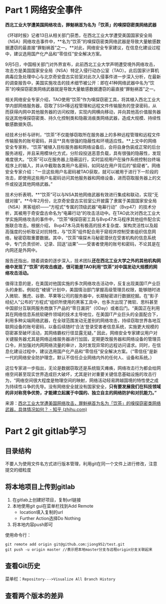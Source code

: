 # Part 1 网络安全事件

**西北工业大学遭美国网络攻击，罪魁祸首为名为「饮茶」的嗅探窃密类网络武器**

《环球时报》记者13日从相关部门获悉，在西北工业大学遭受美国国家安全局（NSA）网络攻击事件中，**名为“饮茶”的嗅探窃密类网络武器是导致大量敏感数据遭窃的最直接“罪魁祸首”之一。**对此，网络安全专家建议，在信息化建设过程中，建议选用国产化产品和“零信任”安全解决方案。

9月5日，中国相关部门对外界宣布，此前西北工业大学声明遭受境外网络攻击，攻击方是美国国家安全局（NSA）特定入侵行动办公室（TAO）。此后国家计算机病毒应急处理中心与北京奇安盘古实验室对此次入侵事件进一步深入分析，在最新的调查报告中，美国实施攻击的技术细节被公开：即在41种网络武器中名为“饮茶”的嗅探窃密类网络武器就是导致大量敏感数据遭窃的最直接“罪魁祸首”之一。

相关网络安全专家介绍，TAO使用“饮茶”作为嗅探窃密工具，将其植入西北工业大学内部网络服务器，窃取了SSH等远程管理和远程文件传输服务的登录密码，从而获得内网中其他服务器的访问权限，实现内网横向移动，并向其他高价值服务器投送其他嗅探窃密类、持久化控制类和隐蔽消痕类网络武器，造成大规模、持续性敏感数据失窃。

经技术分析与研判，“饮茶”不仅能够窃取所在服务器上的多种远程管理和远程文件传输服务的账号密码，并且**具有很强的隐蔽性和环境适应性。**上文中的网络安全专家称，“饮茶”被植入目标服务器和网络设备后，会将自身伪装成正常的后台服务进程，并且采用模块化方式，分阶段投送恶意负载，具有很强的隐蔽性，发现难度很大。“饮茶”可以在服务器上隐蔽运行，实时监视用户在操作系统控制台终端程序上的输入，并从中截取各类用户名密码，如同站在用户背后的“偷窥者”。网络安全专家介绍：“一旦这些用户名密码被TAO获取，就可以被用于进行下一阶段的攻击，即使用这些用户名密码访问其他服务器和网络设备，进而窃取服务器上的文件或投送其他网络武器。”

技术分析表明，**“饮茶”可以与NSA其他网络武器有效进行集成和联动，实现“无缝对接”。**今年2月份，北京奇安盘古实验室公开披露了隶属于美国国家安全局（NSA）黑客组织——“方程式”专属的顶级武器“电幕行动”（Bvp47）的技术分析，其被用于奇安盘古命名为“电幕行动”的攻击活动中。在TAO此次对西北工业大学实施网络攻击的事件中，“饮茶”嗅探窃密工具与Bvp47木马程序其他组件配合实施联合攻击。根据介绍， Bvp47木马具有极高的技术复杂度、架构灵活性以及超高强度的分析取证对抗特性，与“饮茶”组件配合用于窥视并控制受害组织信息网络，秘密窃取重要数据。其中，“饮茶”嗅探木马秘密潜伏在受害机构的信息系统中，专门负责侦听、记录、回送“战果”——受害者使用的账号和密码，不论其是在内网还是外网中。

报告还指出，随着调查的逐步深入，技术团队**还在西北工业大学之外的其他机构网络中发现了“饮茶”的攻击痕迹，很可能是TAO利用“饮茶”对中国发动大规模的网络攻击活动。**

值得注意的是，在美国对他国实施的多次网络攻击活动中，反复出现美国IT产业巨头的身影。例如在“棱镜”计划中，美国情治部门掌握高级管理员权限，能够随时进入微软、雅虎、谷歌、苹果等公司的服务器中，长期秘密进行数据挖掘。在“影子经纪人”公布的“方程式”组织所使用的黑客工具中，也多次出现了微软、思科甚至中国部分互联网服务商旗下产品的“零日漏洞”（0Day）或者后门。“美国正在利用其在网络信息系统软硬件领域的技术主导地位，在美国IT产业巨头的全面配合下，利用多种尖端网络武器，在全球范围发动无差别的网络攻击，持续窃取世界各地互联网设备的账号密码，以备后续随时‘合法’登录受害者信息系统，实施更大规模的窃密甚至破坏活动，其网络霸权行径显露无疑。” 因此，网络安全专家建议用户对关键服务器尤其是网络运维服务器进行加固，定期更改服务器和网络设备的管理员口令，并加强对内网网络流量的审计，及时发现异常的远程访问请求。同时，在信息化建设过程中，建议选用国产化产品和“零信任”安全解决方案。（“零信任”是新一代的网络安全防护理念，默认不信任企业网络内外的任何人、设备和系统。）

这位专家进一步指出，无论是数据窃取还是系统毁灭瘫痪，网络攻击行为都会给网络空间甚至现实世界造成巨大破坏，尤其是针对重要关键信息基础设施的攻击行为，“网络空间很大程度是物理空间的映射，网络活动轻易跨越国境的特性使之成为持续性斗争的先导。没有网络安全就没有国家安全，**只有要发展我们在科技领域的非对称竞争优势，才能建立起属于中国的、独立自主的网络防护和对抗能力。”**

来源：[西北工业大学遭美国网络攻击，罪魁祸首为名为「饮茶」的嗅探窃密类网络武器，具体情况如何？ - 知乎 (zhihu.com)](https://www.zhihu.com/question/553306517)

# Part 2 git gitlab学习

## 目录结构

不要人为使用文件名方式进行版本管理，利用git在同一个文件上进行修改，注意提交的细粒度

## 将本地项目上传到gitlab

1. 在gitlab上创建好项目，复制url链接
2. 本地使用git gui在菜单栏找到Add Remote
   - location填入复制的url
   - Further Action选择Do Nothing
3. 将本地内容push即可

使用命令行：

```
git remote add origin git@github.com:jiong952/test.git 
git push -u origin master //表示把本地master分支与远程origin分支关联起来
```

## 查看Git历史

菜单栏：`Repository--->Visualize All Branch History` 

## 查看两个版本的差异

